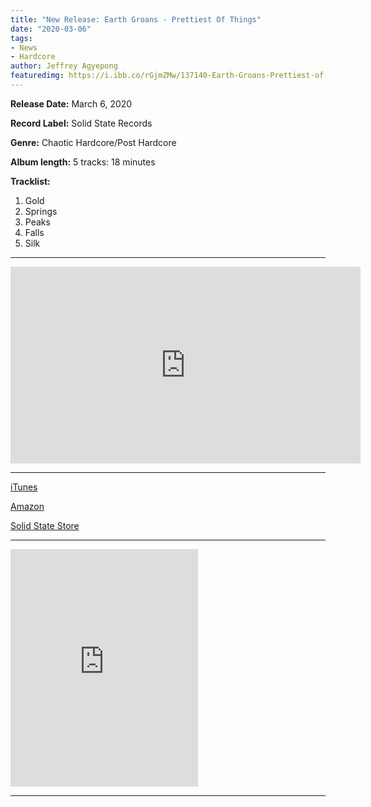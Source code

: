 ```yaml
---
title: "New Release: Earth Groans - Prettiest Of Things"
date: "2020-03-06"
tags:
- News
- Hardcore
author: Jeffrey Agyepong
featuredimg: https://i.ibb.co/rGjmZMw/137140-Earth-Groans-Prettiest-of-Things.jpg
---
```


**Release Date:** March 6, 2020 

**Record Label:** Solid State Records

**Genre:** Chaotic Hardcore/Post Hardcore 

**Album length:** 5 tracks: 18 minutes

**Tracklist:**

1. Gold <br>
2. Springs <br>
3. Peaks <br>
4. Falls <br>
5. Silk

<hr>
<div class="video-container"><iframe src="https://www.youtube.com/embed/https://www.youtube.com/watch?v=XuiREhzHrGc" width="560" height="315" frameborder="0"></iframe></div>
<hr>

[iTunes](https://music.apple.com/ca/album/prettiest-of-things-ep/1494785382)

[Amazon](https://www.amazon.com/Prettiest-Things-Earth-Groans/dp/B083TLGMM7)

[Solid State Store](https://solidstate.merchnow.com/products/v2/309074/prettiest-of-things)


* * *

<iframe src="https://open.spotify.com/embed/playlist/3gXmAq0EErdUVySR2IRReI" width="300" height="380" frameborder="0" allowtransparency="true" allow="encrypted-media"></iframe>

<hr>

